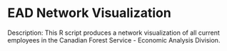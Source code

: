 # EAD Network Visualization
Description: This R script produces a network visualization of all current employees in the Canadian Forest Service - Economic Analysis Division. 

